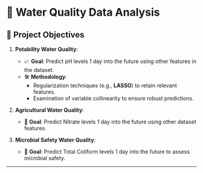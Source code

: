 # 🌊 Water Quality Data Analysis

## 📌 Project Objectives
1. **Potability Water Quality**:  
   - 📈 **Goal**: Predict pH levels 1 day into the future using other features in the dataset.  
   - 🛠 **Methodology**:  
     - Regularization techniques (e.g., **LASSO**) to retain relevant features.  
     - Examination of variable collinearity to ensure robust predictions.  

2. **Agricultural Water Quality**:  
   - 🌾 **Goal**: Predict Nitrate levels 1 day into the future using other dataset features.

3. **Microbial Safety Water Quality**:  
   - 🦠 **Goal**: Predict Total Coliform levels 1 day into the future to assess microbial safety.

---

